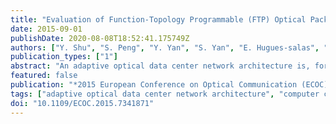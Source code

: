 ```yaml
---
title: "Evaluation of Function-Topology Programmable (FTP) Optical Packet/Circuit Switched Data Centre Interconnects"
date: 2015-09-01
publishDate: 2020-08-08T18:52:41.175749Z
authors: ["Y. Shu", "S. Peng", "Y. Yan", "S. Yan", "E. Hugues-salas", "G. Zervas", "D. Simeonidou"]
publication_types: ["1"]
abstract: "An adaptive optical data center network architecture is, for the first time, proposed and simulated. Data center traffic loads are efficiently accommodated by FTP solution, supported by synthetic optical packet/circuit switching scheme and dynamic function-topology management."
featured: false
publication: "*2015 European Conference on Optical Communication (ECOC)*"
tags: ["adaptive optical data center network architecture", "computer centres", "data center traffic loads", "dynamic function-topology management", "FTP solution", "function-topology programmable", "Network topology", "Optical buffering", "optical interconnections", "Optical interconnections", "optical packet switching", "Optical packet switching", "optical packet-circuit switched data centre interconnects", "optical switches", "Optical switches", "packet switching", "synthetic optical packet-circuit switching scheme", "Topology"]
doi: "10.1109/ECOC.2015.7341871"
---
```


